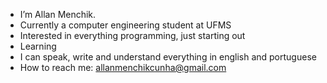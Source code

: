 - I’m Allan Menchik.
- Currently a computer engineering student at UFMS
- Interested in everything programming, just starting out
- Learning
- I can speak, write and understand everything in english and portuguese
- How to reach me: allanmenchikcunha@gmail.com

<!---
Menchik/Menchik is a ✨ special ✨ repository because its `README.md` (this file) appears on your GitHub profile.
You can click the Preview link to take a look at your changes.
--->
